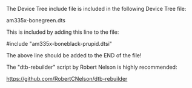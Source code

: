 The Device Tree include file is included in the following
Device Tree file:

am335x-bonegreen.dts

This is included by adding this line to the file:

#include "am335x-boneblack-prupid.dtsi"

The above line should be added to the END of the file!

The "dtb-rebuilder" script by Robert Nelson is highly recommended:

https://github.com/RobertCNelson/dtb-rebuilder
